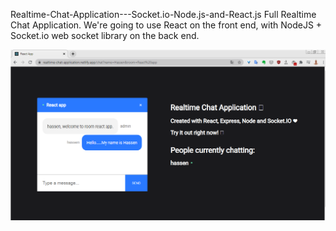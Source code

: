 Realtime-Chat-Application---Socket.io-Node.js-and-React.js
Full Realtime Chat Application. We're going to use React on the front end, with NodeJS + Socket.io web socket library on the back end.

![](client/public/chat%20app.png)
